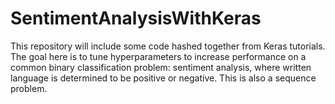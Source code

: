 # SentimentAnalysisWithKeras

This repository will include some code hashed together from Keras tutorials. The goal here is to tune hyperparameters to increase performance on a common binary classification problem: sentiment analysis, where written language is determined to be positive or negative. This is also a sequence problem.
